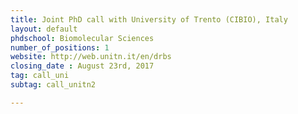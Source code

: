 ```yaml
---
title: Joint PhD call with University of Trento (CIBIO), Italy
layout: default
phdschool: Biomolecular Sciences
number_of_positions: 1
website: http://web.unitn.it/en/drbs
closing_date : August 23rd, 2017
tag: call_uni
subtag: call_unitn2

---
```

